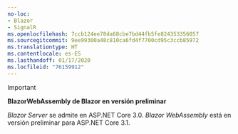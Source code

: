 ```yaml
---
no-loc:
- Blazor
- SignalR
ms.openlocfilehash: 7ccb124ee78da68cbe7bd44fb5fe824353356057
ms.sourcegitcommit: 9ee99300a48c810ca6fd4f7700cd95c3ccb85972
ms.translationtype: HT
ms.contentlocale: es-ES
ms.lasthandoff: 01/17/2020
ms.locfileid: "76159912"
---
```

> [!IMPORTANT]
> **BlazorWebAssembly de Blazor en versión preliminar**
>
> *Blazor Server* se admite en ASP.NET Core 3.0. *Blazor WebAssembly* está en versión preliminar para ASP.NET Core 3.1.
